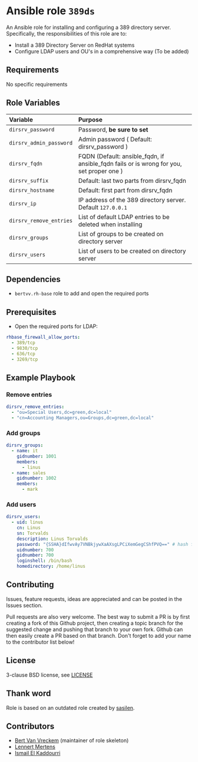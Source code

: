 # Ansible role `389ds`

An Ansible role for installing and configuring a 389 directory server. Specifically, the responsibilities of this role are to:

- Install a 389 Directory Server on RedHat systems
- Configure LDAP users and OU's in a comprehensive way (To be added)

## Requirements

No specific requirements

## Role Variables

| Variable                | Purpose                                                                                   |
| :-------                | :------                                                                                   |
| `dirsrv_password`       | Password, **be sure to set**                                                              |
| `dirsrv_admin_password` | Admin password ( Default: dirsrv_password )                                               |
| `dirsrv_fqdn`           | FQDN  (Default: ansible_fqdn, if ansible_fqdn fails or is wrong for you, set proper one ) |
| `dirsrv_suffix`         | Default: last two parts from dirsrv_fqdn                                                  |
| `dirsrv_hostname`       | Default: first part from dirsrv_fqdn                                                      |
| `dirsrv_ip`             | IP address of the 389 directory server. Default `127.0.0.1`                               |
| `dirsrv_remove_entries` | List of default LDAP entries to be deleted when installing                                |
| `dirsrv_groups`         | List of groups to be created on directory server                                          |
| `dirsrv_users`          | List of users to be created on directory server                                           |

## Dependencies
- `bertvv.rh-base` role to add and open the required ports

## Prerequisites
- Open the required ports for LDAP:
```yml
rhbase_firewall_allow_ports:
  - 389/tcp
  - 9830/tcp
  - 636/tcp
  - 3269/tcp
```

## Example Playbook
### Remove entries
```yaml
dirsrv_remove_entries:
  - "ou=Special Users,dc=green,dc=local"
  - "cn=Accounting Managers,ou=Groups,dc=green,dc=local"
```

### Add groups
```yaml
dirsrv_groups:
  - name: it
    gidnumber: 1001
    members:
      - linus
  - name: sales
    gidnumber: 1002
    members:
      - mark
```

### Add users
```yml
dirsrv_users:
  - uid: linus
    cn: Linus
    sn: Torvalds
    description: Linus Torvalds
    password: "{SSHA}dIfwvAy7VNBkjywXaAXsgLPCiXemGegCShfPVQ==" # hash for "Test123"
    uidnumber: 700
    gidnumber: 700
    loginshell: /bin/bash
    homedirectory: /home/linus
```



## Contributing

Issues, feature requests, ideas are appreciated and can be posted in the Issues section.

Pull requests are also very welcome. The best way to submit a PR is by first creating a fork of this Github project, then creating a topic branch for the suggested change and pushing that branch to your own fork. Github can then easily create a PR based on that branch. Don't forget to add your name to the contributor list below!

## License

3-clause BSD license, see [LICENSE](LICENSE)

## Thank word
Role is based on an outdated role created by [sasilen](https://github.com/sasilen). 

## Contributors

- [Bert Van Vreckem](https://github.com/bertvv/) (maintainer of role skeleton)
- [Lennert Mertens](https://github.com/LennertMertens)
- [Ismail El Kaddourri](https://github.com/ismailelk)
